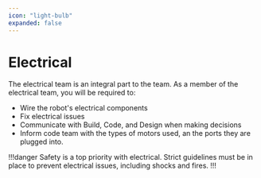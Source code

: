```yaml
---
icon: "light-bulb"
expanded: false
---
```

# Electrical
The electrical team is an integral part to the team. As a member of the electrical team, you will be required to:
* Wire the robot's electrical components
* Fix electrical issues
* Communicate with Build, Code, and Design when making decisions
* Inform code team with the types of motors used, an the ports they are plugged into.

!!!danger
Safety is a top priority with electrical. Strict guidelines must be in place to prevent electrical issues, including shocks and fires.
!!!